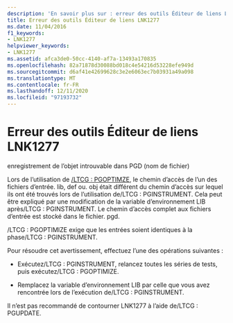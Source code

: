 ```yaml
---
description: 'En savoir plus sur : erreur des outils Éditeur de liens LNK1277'
title: Erreur des outils Éditeur de liens LNK1277
ms.date: 11/04/2016
f1_keywords:
- LNK1277
helpviewer_keywords:
- LNK1277
ms.assetid: afca3de0-50cc-4140-af7a-13493a170835
ms.openlocfilehash: 82a71878d30088bd018c4e54216d53228efe949d
ms.sourcegitcommit: d6af41e42699628c3e2e6063ec7b03931a49a098
ms.translationtype: MT
ms.contentlocale: fr-FR
ms.lasthandoff: 12/11/2020
ms.locfileid: "97193732"
---
```

# <a name="linker-tools-error-lnk1277"></a>Erreur des outils Éditeur de liens LNK1277

enregistrement de l’objet introuvable dans PGD (nom de fichier)

Lors de l’utilisation de [/LTCG : PGOPTIMZE](../../build/reference/ltcg-link-time-code-generation.md), le chemin d’accès de l’un des fichiers d’entrée. lib, def ou. obj était différent du chemin d’accès sur lequel ils ont été trouvés lors de l’utilisation de/LTCG : PGINSTRUMENT. Cela peut être expliqué par une modification de la variable d’environnement LIB après/LTCG : PGINSTRUMENT. Le chemin d’accès complet aux fichiers d’entrée est stocké dans le fichier. pgd.

/LTCG : PGOPTIMIZE exige que les entrées soient identiques à la phase/LTCG : PGINSTRUMENT.

Pour résoudre cet avertissement, effectuez l’une des opérations suivantes :

- Exécutez/LTCG : PGINSTRUMENT, relancez toutes les séries de tests, puis exécutez/LTCG : PGOPTIMIZE.

- Remplacez la variable d’environnement LIB par celle que vous avez rencontrée lors de l’exécution de/LTCG : PGINSTRUMENT.

Il n’est pas recommandé de contourner LNK1277 à l’aide de/LTCG : PGUPDATE.
